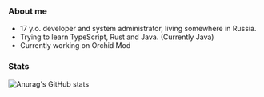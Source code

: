 ### About me

- 17 y.o. developer and system administrator, living somewhere in Russia.
- Trying to learn TypeScript, Rust and Java. (Currently Java)
- Currently working on Orchid Mod

### Stats
![Anurag's GitHub stats](https://github-readme-stats.vercel.app/api?username=OctoBanon-Main&show_icons=true&theme=radical)
